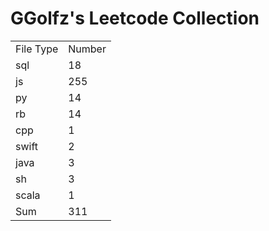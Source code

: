 # GGolfz's Leetcode Collection

<table><tr><td>File Type</td><td>Number</td></tr><tr><td>sql</td><td>18</td></tr><tr><td>js</td><td>255</td></tr><tr><td>py</td><td>14</td></tr><tr><td>rb</td><td>14</td></tr><tr><td>cpp</td><td>1</td></tr><tr><td>swift</td><td>2</td></tr><tr><td>java</td><td>3</td></tr><tr><td>sh</td><td>3</td></tr><tr><td>scala</td><td>1</td></tr><tr><td>Sum</td><td>311</td></tr></table>